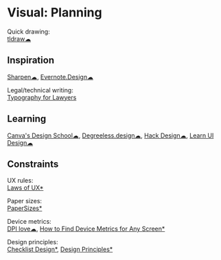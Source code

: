 # Visual: Planning

Quick drawing:  
[tldraw☁](https://www.tldraw.com/)

## Inspiration

[Sharpen☁](https://sharpen.design/),
[Evernote.Design☁](https://www.evernote.design/)

Legal/technical writing:  
[Typography for Lawyers](https://typographyforlawyers.com/)

## Learning

[Canva's Design School☁](https://designschool.canva.com/),
[Degreeless.design☁](https://www.degreeless.design/),
[Hack Design☁](https://hackdesign.org/),
[Learn UI Design☁](https://learnui.design/)

## Constraints

UX rules:  
[Laws of UX*](https://lawsofux.com/)

Paper sizes:  
[PaperSizes*](https://papersizes.io/)

Device metrics:  
[DPI love☁](https://dpi.lv/),
[How to Find Device Metrics for Any Screen*](https://material.io/blog/device-metrics)

Design principles:  
[Checklist Design*](https://www.checklist.design/),
[Design Principles*](https://principles.design/)
